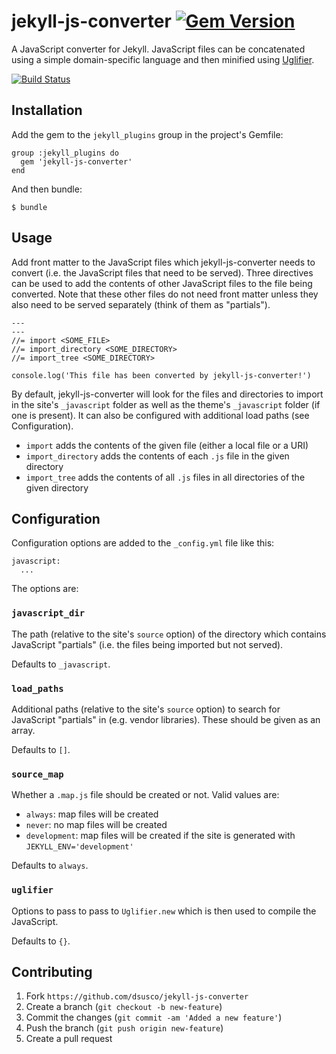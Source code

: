 # jekyll-js-converter [![Gem Version](https://badge.fury.io/rb/jekyll-js-converter.svg)](https://badge.fury.io/rb/jekyll-js-converter)
A JavaScript converter for Jekyll. JavaScript files can be concatenated using a simple domain-specific language and then minified using [Uglifier](https://github.com/lautis/uglifier).

[![Build Status](https://travis-ci.com/dsusco/jekyll-js-converter.svg?branch=main)](https://travis-ci.com/dsusco/jekyll-js-converter)

## Installation

Add the gem to the `jekyll_plugins` group in the project's Gemfile:

    group :jekyll_plugins do
      gem 'jekyll-js-converter'
    end

And then bundle:

    $ bundle

## Usage

Add front matter to the JavaScript files which jekyll-js-converter needs to convert (i.e. the JavaScript files that need to be served). Three directives can be used to add the contents of other JavaScript files to the file being converted. Note that these other files do not need front matter unless they also need to be served separately (think of them as "partials").

    ---
    ---
    //= import <SOME_FILE>
    //= import_directory <SOME_DIRECTORY>
    //= import_tree <SOME_DIRECTORY>

    console.log('This file has been converted by jekyll-js-converter!')

By default, jekyll-js-converter will look for the files and directories to import in the site's `_javascript` folder as well as the theme's `_javascript` folder (if one is present). It can also be configured with additional load paths (see Configuration).

  * `import` adds the contents of the given file (either a local file or a URI)
  * `import_directory` adds the contents of each `.js` file in the given directory
  * `import_tree` adds the contents of all `.js` files in all directories of the given directory

## Configuration

Configuration options are added to the `_config.yml` file like this:

    javascript:
      ...

The options are:

### `javascript_dir`

The path (relative to the site's `source` option) of the directory which contains JavaScript "partials" (i.e. the files being imported but not served).

Defaults to `_javascript`.

### `load_paths`

Additional paths (relative to the site's `source` option) to search for JavaScript "partials" in (e.g. vendor libraries). These should be given as an array.

Defaults to `[]`.

### `source_map`

Whether a `.map.js` file should be created or not. Valid values are:

  * `always`:  map files will be created
  * `never`:  no map files will be created
  * `development`:  map files will be created if the site is generated with `JEKYLL_ENV='development'`

Defaults to `always`.

### `uglifier`

Options to pass to pass to `Uglifier.new` which is then used to compile the JavaScript.

Defaults to `{}`.

## Contributing

1. Fork `https://github.com/dsusco/jekyll-js-converter`
2. Create a branch (`git checkout -b new-feature`)
3. Commit the changes (`git commit -am 'Added a new feature'`)
4. Push the branch (`git push origin new-feature`)
5. Create a pull request
